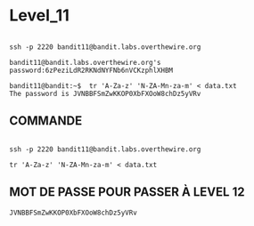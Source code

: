 # Level_11

```

ssh -p 2220 bandit11@bandit.labs.overthewire.org

bandit11@bandit.labs.overthewire.org's password:6zPeziLdR2RKNdNYFNb6nVCKzphlXHBM

bandit11@bandit:~$  tr 'A-Za-z' 'N-ZA-Mn-za-m' < data.txt
The password is JVNBBFSmZwKKOP0XbFXOoW8chDz5yVRv
```

## COMMANDE
```

ssh -p 2220 bandit11@bandit.labs.overthewire.org

tr 'A-Za-z' 'N-ZA-Mn-za-m' < data.txt
```


## MOT DE PASSE POUR PASSER À LEVEL 12

```
JVNBBFSmZwKKOP0XbFXOoW8chDz5yVRv
```